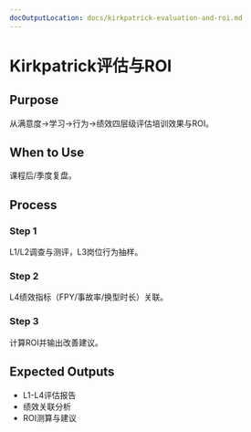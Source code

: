 ```yaml
---
docOutputLocation: docs/kirkpatrick-evaluation-and-roi.md
---
```


# Kirkpatrick评估与ROI

## Purpose

从满意度→学习→行为→绩效四层级评估培训效果与ROI。

## When to Use

课程后/季度复盘。

## Process

### Step 1

L1/L2调查与测评，L3岗位行为抽样。

### Step 2

L4绩效指标（FPY/事故率/换型时长）关联。

### Step 3

计算ROI并输出改善建议。

## Expected Outputs

- L1-L4评估报告
- 绩效关联分析
- ROI测算与建议
